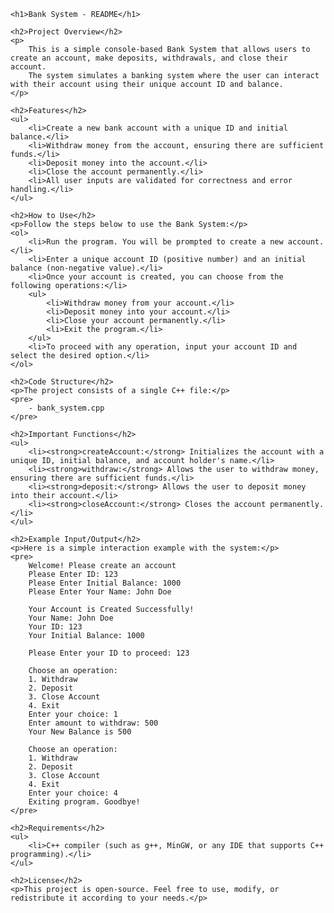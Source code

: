 <!DOCTYPE html>
<html lang="en">
<head>
    <meta charset="UTF-8">
    <meta name="viewport" content="width=device-width, initial-scale=1.0">
    <title>Bank System - README</title>
    
</head>
<body>

    <h1>Bank System - README</h1>

    <h2>Project Overview</h2>
    <p>
        This is a simple console-based Bank System that allows users to create an account, make deposits, withdrawals, and close their account.
        The system simulates a banking system where the user can interact with their account using their unique account ID and balance.
    </p>

    <h2>Features</h2>
    <ul>
        <li>Create a new bank account with a unique ID and initial balance.</li>
        <li>Withdraw money from the account, ensuring there are sufficient funds.</li>
        <li>Deposit money into the account.</li>
        <li>Close the account permanently.</li>
        <li>All user inputs are validated for correctness and error handling.</li>
    </ul>

    <h2>How to Use</h2>
    <p>Follow the steps below to use the Bank System:</p>
    <ol>
        <li>Run the program. You will be prompted to create a new account.</li>
        <li>Enter a unique account ID (positive number) and an initial balance (non-negative value).</li>
        <li>Once your account is created, you can choose from the following operations:</li>
        <ul>
            <li>Withdraw money from your account.</li>
            <li>Deposit money into your account.</li>
            <li>Close your account permanently.</li>
            <li>Exit the program.</li>
        </ul>
        <li>To proceed with any operation, input your account ID and select the desired option.</li>
    </ol>

    <h2>Code Structure</h2>
    <p>The project consists of a single C++ file:</p>
    <pre>
        - bank_system.cpp
    </pre>

    <h2>Important Functions</h2>
    <ul>
        <li><strong>createAccount:</strong> Initializes the account with a unique ID, initial balance, and account holder's name.</li>
        <li><strong>withdraw:</strong> Allows the user to withdraw money, ensuring there are sufficient funds.</li>
        <li><strong>deposit:</strong> Allows the user to deposit money into their account.</li>
        <li><strong>closeAccount:</strong> Closes the account permanently.</li>
    </ul>

    <h2>Example Input/Output</h2>
    <p>Here is a simple interaction example with the system:</p>
    <pre>
        Welcome! Please create an account
        Please Enter ID: 123
        Please Enter Initial Balance: 1000
        Please Enter Your Name: John Doe

        Your Account is Created Successfully!
        Your Name: John Doe
        Your ID: 123
        Your Initial Balance: 1000

        Please Enter your ID to proceed: 123

        Choose an operation:
        1. Withdraw
        2. Deposit
        3. Close Account
        4. Exit
        Enter your choice: 1
        Enter amount to withdraw: 500
        Your New Balance is 500

        Choose an operation:
        1. Withdraw
        2. Deposit
        3. Close Account
        4. Exit
        Enter your choice: 4
        Exiting program. Goodbye!
    </pre>

    <h2>Requirements</h2>
    <ul>
        <li>C++ compiler (such as g++, MinGW, or any IDE that supports C++ programming).</li>
    </ul>

    <h2>License</h2>
    <p>This project is open-source. Feel free to use, modify, or redistribute it according to your needs.</p>

</body>
</html>
